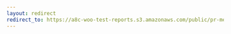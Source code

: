 ```yaml
---
layout: redirect
redirect_to: https://a8c-woo-test-reports.s3.amazonaws.com/public/pr-merge/44330/e2e/index.html
---
```

